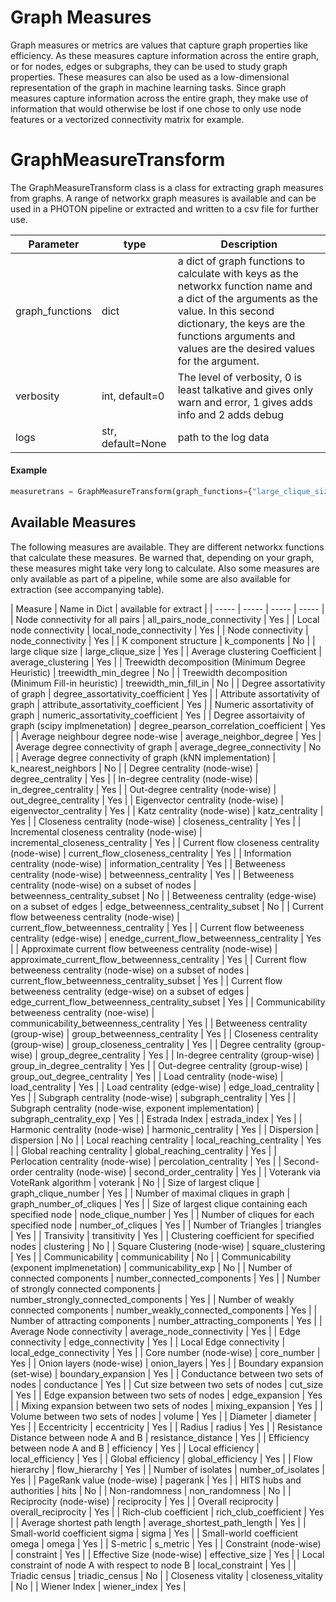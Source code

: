 # Graph Measures

Graph measures or metrics are values that capture graph properties like efficiency. As these measures capture information across the entire graph, or for nodes, edges or subgraphs, they can be used to study graph properties. These measures can also be used as a low-dimensional representation of the graph in machine learning tasks. Since graph measures capture information across the entire graph, they make use of information that would otherwise be lost if one chose to only use node features or a vectorized connectivity matrix for example.

# GraphMeasureTransform

The GraphMeasureTransform class is a class for extracting graph measures from graphs. A range of networkx graph measures is available and can be used in a PHOTON pipeline or extracted and written to a csv file for further use.

| Parameter | type | Description |
| -----     | ----- | ----- |
| graph_functions | dict | a dict of graph functions to calculate with keys as the networkx function name and a dict of the arguments as the value. In this second dictionary, the keys are the functions arguments and values are the desired values for the argument. |
| verbosity | int, default=0 | The level of verbosity, 0 is least talkative and gives only warn and error, 1 gives adds info and 2 adds debug |
| logs | str, default=None | path to the log data |

#### Example 

```python
measuretrans = GraphMeasureTransform(graph_functions={"large_clique_size": {}, "global_efficiency": {}, "overall_reciprocity": {}, "local_efficiency": {}})
```

## Available Measures

The following measures are available. They are different networkx functions that calculate these measures. Be warned that, depending on your graph, these measures might take very long to calculate. Also some measures are only available as part of a pipeline, while some are also available for extraction (see accompanying table).

| Measure | Name in Dict | available for extract |
| ----- | ----- | ----- | ----- |
| Node connectivity for all pairs | all_pairs_node_connectivity | Yes |
| Local node connectivity | local_node_connectivity | Yes |
| Node connectivity | node_connectivity | Yes |
| K component structure | k_components | No |
| large clique size | large_clique_size | Yes |
| Average clustering Coefficient | average_clustering | Yes |
| Treewidth decomposition (Minimum Degree Heuristic) | treewidth_min_degree | No |
| Treewidth decomposition (Minimum Fill-in heuristic) | treewidth_min_fill_in | No |
| Degree assortativity of graph | degree_assortativity_coefficient | Yes |
| Attribute assortativity of graph | attribute_assortativity_coefficient | Yes |
| Numeric assortativity of graph | numeric_assortativity_coefficient | Yes |
| Degree assortaivity of graph (scipy implmenetation) | degree_pearson_correlation_coefficient | Yes |
| Average neighbour degree node-wise | average_neighbor_degree | Yes |
| Average degree connectivity of graph | average_degree_connectivity | No |
| Average degree connectivity of graph (kNN implementation) | k_nearest_neighbors | No |
| Degree centrality (node-wise) | degree_centrality | Yes |
| In-degree centrality (node-wise) | in_degree_centrality | Yes |
| Out-degree centrality (node-wise) | out_degree_centrality | Yes |
| Eigenvector centrality (node-wise) | eigenvector_centrality | Yes |
| Katz centrality (node-wise) | katz_centrality | Yes |
| Closeness centrality (node-wise) | closeness_centrality | Yes |
| Incremental closeness centrality (node-wise) | incremental_closeness_centrality | Yes |
| Current flow closeness centrality (node-wise) | current_flow_closeness_centrality | Yes |
| Information centrality (node-wise) | information_centrality | Yes |
| Betweeness centrality (node-wise) | betweenness_centrality | Yes |
| Betweeness centrality (node-wise) on a subset of nodes | betweenness_centrality_subset | No |
| Betweeness centrality (edge-wise) on a subset of edges | edge_betweenness_centrality_subset | No |
| Current flow betweeness centrality (node-wise) | current_flow_betweenness_centrality | Yes |
| Current flow betweeness centrality (edge-wise) | enedge_current_flow_betweenness_centrality | Yes |
| Approximate current flow betweeness centrality (node-wise) | approximate_current_flow_betweenness_centrality | Yes | 
| Current flow betweeness centrality (node-wise) on a subset of nodes | current_flow_betweenness_centrality_subset | Yes |
| Current flow betweeness centrality (edge-wise) on a subset of edges | edge_current_flow_betweenness_centrality_subset | Yes |
| Communicability betweeness centrality (noe-wise) | communicability_betweenness_centrality | Yes |
| Betweeness centrality (group-wise) | group_betweenness_centrality | Yes |
| Closeness centrality (group-wise) | group_closeness_centrality | Yes |
| Degree centrality (group-wise) | group_degree_centrality | Yes |
| In-degree centrality (group-wise) | group_in_degree_centrality | Yes |
| Out-degree centrality (group-wise) | group_out_degree_centrality | Yes |
| Load centrality (node-wise) | load_centrality | Yes |
| Load centrality (edge-wise) | edge_load_centrality | Yes |
| Subgraph centrality (node-wise) | subgraph_centrality | Yes |
| Subgraph centrality (node-wise, exponent implementation) | subgraph_centrality_exp | Yes |
| Estrada Index | estrada_index | Yes |
| Harmonic centrality (node-wise) | harmonic_centrality | Yes |
| Dispersion | dispersion | No |
| Local reaching centrality | local_reaching_centrality | Yes |
| Global reaching centrality | global_reaching_centrality | Yes |
| Perlocation centrality (node-wise) | percolation_centrality | Yes |
| Second-order centrality (node-wise) | second_order_centrality | Yes |
| Voterank via VoteRank algorithm | voterank | No |
| Size of largest clique | graph_clique_number | Yes |
| Number of maximal cliques in graph | graph_number_of_cliques | Yes |
| Size of largest clique containing each specified node | node_clique_number | Yes |
| Number of cliques for each specified node | number_of_cliques | Yes |
| Number of Triangles | triangles | Yes |
| Transivity | transitivity | Yes |
| Clustering coefficient for specified nodes | clustering | No |
| Square Clustering (node-wise) | square_clustering | Yes |
| Communicability | communicability | No |
| Communicability (exponent implmenetation) | communicability_exp | No |
| Number of connected components | number_connected_components | Yes |
| Number of strongly connected components | number_strongly_connected_components | Yes |
| Number of weakly connected components | number_weakly_connected_components | Yes |
| Number of attracting components | number_attracting_components | Yes |
| Average Node connectivity | average_node_connectivity | Yes |
| Edge connectivity | edge_connectivity | Yes |
| Local Edge connectivity | local_edge_connectivity | Yes |
| Core number (node-wise) | core_number | Yes |
| Onion layers (node-wise) | onion_layers | Yes |
| Boundary expansion (set-wise) | boundary_expansion | Yes |
| Conductance between two sets of nodes | conductance | Yes |
| Cut size between two sets of nodes | cut_size | Yes |
| Edge expansion between two sets of nodes | edge_expansion | Yes |
| Mixing expansion between two sets of nodes | mixing_expansion | Yes |
| Volume between two sets of nodes | volume | Yes |
| Diameter | diameter | Yes |
| Eccentricity | eccentricity | Yes |
| Radius | radius | Yes |
| Resistance Distance between node A and B | resistance_distance | Yes |
| Efficiency between node A and B | efficiency | Yes |
| Local efficiency | local_efficiency | Yes |
| Global efficiency | global_efficiency | Yes |
| Flow hierarchy | flow_hierarchy | Yes |
| Number of isolates | number_of_isolates | Yes |
| PageRank value (node-wise) | pagerank | Yes |
| HITS hubs and authorities | hits | No |
| Non-randomness | non_randomness | No |
| Reciprocity (node-wise) | reciprocity | Yes |
| Overall reciprocity | overall_reciprocity | Yes |
| Rich-club coefficient | rich_club_coefficient | Yes |
| Average shortest path length | average_shortest_path_length | Yes |
| Small-world coefficient sigma | sigma | Yes |
| Small-world coefficient omega | omega | Yes |
| S-metric | s_metric | Yes |
| Constraint (node-wise) | constraint | Yes |
| Effective Size (node-wise) | effective_size | Yes |
| Local constraint of node A with respect to node B | local_constraint | Yes |
| Triadic census | triadic_census | No |
| Closeness vitality | closeness_vitality | No |
| Wiener Index | wiener_index | Yes |
